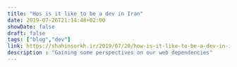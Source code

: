 ```yaml
---
title: "Hos is it like to be a dev in Iran"
date: 2019-07-26T21:14:48+02:00
showDate: false
draft: false
tags: ["blog","dev"]
link: https://shahinsorkh.ir/2019/07/20/how-is-it-like-to-be-a-dev-in-iran
description : "Gaining some perspectives on our web dependencies"
---
```

